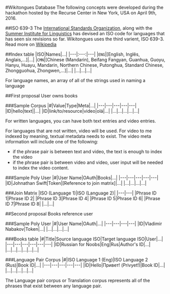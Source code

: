 #Wikitongues Database
The following concepts were developed during the hackathon hosted by the Recurse Center in New York, USA on April 9th, 2016.

##ISO 639-3
The [International Standards Organization](http://www.iso.org/iso/home.html), along with the [Summer Institute for Linguistics](http://www.sil.org/) has devised an ISO code for languages that has seen six revisions so far. Wikitongues uses the third varient, ISO 639-3. Read more on [Wikipedia](https://en.wikipedia.org/wiki/ISO_639)

##Index table
|ISO|Names|…|
|---|:---:|---|
|`ENG`|[English, Inglês, Anglais,…]|…|
|`CMN`|[Chinese (Mandarin), Beifang Fangyan, Guanhua, Guoyu, Hanyu, Huayu, Mandarin, Northern Chinese, Putonghua, Standard Chinese, Zhongguohua, Zhongwen,…]|…|
|…|…|…|

For language names, an array of all of the strings used in naming a language

##First proposal
User owns books

###Sample Corpus
|#|Value|Type|Meta|…|
|---|---|---|---|---|
|ID|hello|text||…|
|ID|link/to/resource|video|olá|…|
|…|…|…|…|…|

For written languages, you can have both text entries and video entries.

For languages that are not written, video will be used. For video to me indexed by meaning, textual metadata needs to exist. The video meta information will include one of the following:
* if the phrase pair is between text and video, the text is enough to index the video
* if the phrase pair is between video and video, user input will be needed to index the video content.

###Sample Poly User
|#|User Name|OAuth|Books|…|
|---|---|---|---|---|
|ID|Johnathan Swift|Token|[Reference to join matrix]|…|
|…|…|…|…|

###Join Matrix
|ISO (Language 1)|ISO (Language 2)|
|---|---|
|Phrase ID 1|Phrase ID 2|
|Phrase ID 3|Phrase ID 4|
|Phrase ID 5|Phrase ID 6|
|Phrase ID 7|Phrase ID 8|
|…|…|

##Second proposal
Books reference user

###Sample Poly User
|#|User Name|OAuth|…|
|---|---|---|---|
|ID|Vladimir Nabakov|Token|…|
|…|…|…|…|

###Books table
|#|Title|Source language ISO|Target language ISO|User|…|
|---|---|---|---|---|---|
|ID|Russian for Noobs|Eng|Rus|Author's ID|…|
|…|…|…|…|…|…|

###Language Pair Corpus
|#|ISO Language 1 (Eng)|ISO Language 2 (Rus)|Book ID|…|
|---|---|---|---|---|
|ID|Hello|Привет! (Privyet!)|Book ID|…|
|…|…|…|…|…|

The Language pair corpus or Translation corpus represents all of the phrases that exist between any language pair.